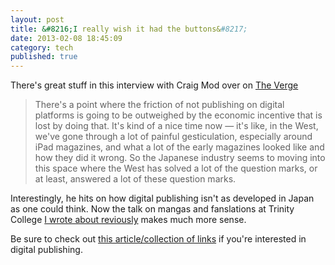 ```yaml
---
layout: post
title: &#8216;I really wish it had the buttons&#8217;
date: 2013-02-08 18:45:09
category: tech
published: true
---
```


There's great stuff in this interview with Craig Mod over on [The Verge](http://www.theverge.com/2013/2/6/3836234/what-is-a-book-in-the-age-of-the-ipad-craig-mod-interview)

> There's a point where the friction of not publishing on digital platforms is going to be outweighed by the economic incentive that is lost by doing that. It's kind of a nice time now — it's like, in the West, we've gone through a lot of painful gesticulation, especially around iPad magazines, and what a lot of the early magazines looked like and how they did it wrong. So the Japanese industry seems to moving into this space where the West has solved a lot of the question marks, or at least, answered a lot of these question marks.

Interestingly, he hits on how digital publishing isn't as developed in Japan as one could think. Now the talk on mangas and fanslations at Trinity College [I wrote about reviously](http://blog.timmschoof.com/2012/11/28/fanslations/) makes much more sense. 

Be sure to check out [this article/collection of links](http://blog.timmschoof.com/2012/11/28/craig-mod-publishing/) if you're interested in digital publishing.